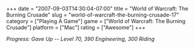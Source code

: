 +++
date = "2007-09-03T14:30:04-07:00"
title = "World of Warcraft: The Burning Crusade"
slug = "world-of-warcraft-the-burning-crusade-17"
category = ["Playing A Game"]
game = ["World of Warcraft: The Burning Crusade"]
platform = ["Mac"]
rating = ["Awesome"]
+++

<i>Progress: Gave Up -- Level 70, 390 Engineering, 300 Riding</i>